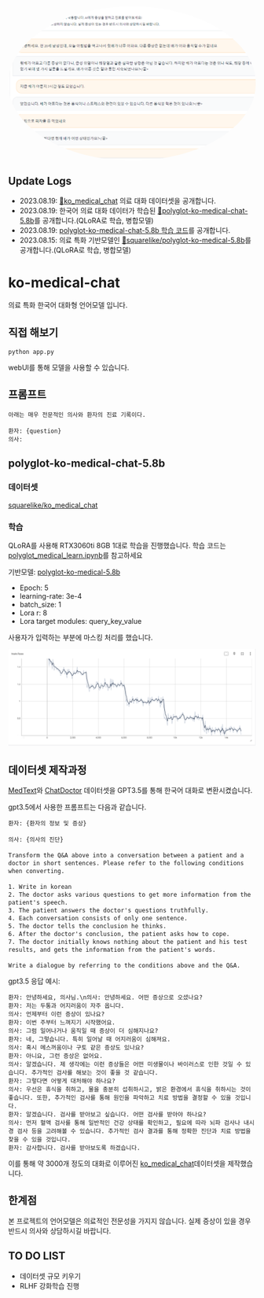 <p align="center" width="100%">
<img src="assets/img2.PNG" alt="page img" style="display: block; margin: auto; border-radius: 50%;">
</p>

## Update Logs
- 2023.08.19: [🤗ko_medical_chat](https://huggingface.co/datasets/squarelike/ko_medical_chat) 의료 대화 데이터셋을 공개합니다.
- 2023.08.19: 한국어 의료 대화 데이터가 학습된 [🤗polyglot-ko-medical-chat-5.8b](https://huggingface.co/squarelike/polyglot-ko-medical-chat-5.8b)를 공개합니다.(QLoRA로 학습, 병합모델)
- 2023.08.19: [polyglot-ko-medical-chat-5.8b 학습 코드](https://github.com/jwj7140/ko-medical-chat/blob/main/polyglot_medical_learn.ipynb)를 공개합니다.
- 2023.08.15: 의료 특화 기반모델인 [🤗squarelike/polyglot-ko-medical-5.8b](https://huggingface.co/squarelike/polyglot-ko-medical-5.8b)를 공개합니다.(QLoRA로 학습, 병합모델)

# ko-medical-chat

의료 특화 한국어 대화형 언어모델 입니다.

## 직접 해보기

```
python app.py
```
webUI를 통해 모델을 사용할 수 있습니다.

## 프롬프트

```
아래는 매우 전문적인 의사와 환자의 진료 기록이다.

환자: {question}
의사:
```

## polyglot-ko-medical-chat-5.8b

### 데이터셋

[squarelike/ko_medical_chat](https://huggingface.co/datasets/squarelike/ko_medical_chat)

### 학습

QLoRA를 사용해 RTX3060ti 8GB 1대로 학습을 진행했습니다. 학습 코드는 [polyglot_medical_learn.ipynb](https://github.com/jwj7140/ko-medical-chat/blob/main/polyglot_medical_learn.ipynb)를 참고하세요

기반모델: [polyglot-ko-medical-5.8b](https://huggingface.co/squarelike/polyglot-ko-medical-5.8b)
- Epoch: 5
- learning-rate: 3e-4
- batch_size: 1
- Lora r: 8
- Lora target modules: query_key_value

사용자가 입력하는 부분에 마스킹 처리를 했습니다.

![Train Loss Graph](./assets/polyglot-ko-medical-chat-5.8b_loss.png)

## 데이터셋 제작과정

[MedText](https://huggingface.co/datasets/BI55/MedText)와 [ChatDoctor](https://github.com/Kent0n-Li/ChatDoctor) 데이터셋을 GPT3.5를 통해 한국어 대화로 변환시켰습니다.

gpt3.5에서 사용한 프롬프트는 다음과 같습니다.
```
환자: {환자의 정보 및 증상}

의사: {의사의 진단}

Transform the Q&A above into a conversation between a patient and a doctor in short sentences. Please refer to the following conditions when converting.

1. Write in korean
2. The doctor asks various questions to get more information from the patient's speech.
3. The patient answers the doctor's questions truthfully.
4. Each conversation consists of only one sentence.
5. The doctor tells the conclusion he thinks.
6. After the doctor's conclusion, the patient asks how to cope.
7. The doctor initially knows nothing about the patient and his test results, and gets the information from the patient's words.

Write a dialogue by referring to the conditions above and the Q&A.
```
gpt3.5 응답 예시:
```
환자: 안녕하세요, 의사님.\n의사: 안녕하세요. 어떤 증상으로 오셨나요?
환자: 저는 두통과 어지러움이 자주 옵니다.
의사: 언제부터 이런 증상이 있나요?
환자: 이번 주부터 느껴지기 시작했어요.
의사: 그럼 일어나거나 움직일 때 증상이 더 심해지나요?
환자: 네, 그렇습니다. 특히 일어날 때 어지러움이 심해져요.
의사: 혹시 메스꺼움이나 구토 같은 증상도 있나요?
환자: 아니요, 그런 증상은 없어요.
의사: 알겠습니다. 제 생각에는 이런 증상들은 어떤 미생물이나 바이러스로 인한 것일 수 있습니다. 추가적인 검사를 해보는 것이 좋을 것 같습니다.
환자: 그렇다면 어떻게 대처해야 하나요?
의사: 우선은 휴식을 취하고, 물을 충분히 섭취하시고, 밝은 환경에서 휴식을 취하시는 것이 좋습니다. 또한, 추가적인 검사를 통해 원인을 파악하고 치료 방법을 결정할 수 있을 것입니다.
환자: 알겠습니다. 검사를 받아보고 싶습니다. 어떤 검사를 받아야 하나요?
의사: 먼저 혈액 검사를 통해 일반적인 건강 상태를 확인하고, 필요에 따라 뇌파 검사나 내시경 검사 등을 고려해볼 수 있습니다. 추가적인 검사 결과를 통해 정확한 진단과 치료 방법을 찾을 수 있을 것입니다.
환자: 감사합니다. 검사를 받아보도록 하겠습니다.
```

이를 통해 약 3000개 정도의 대화로 이루어진 [ko_medical_chat](https://huggingface.co/datasets/squarelike/ko_medical_chat)데이터셋을 제작했습니다.


## 한계점

본 프로젝트의 언어모델은 의료적인 전문성을 가지지 않습니다. 실제 증상이 있을 경우 반드시 의사와 상담하시길 바랍니다.

## TO DO LIST

- 데이터셋 규모 키우기
- RLHF 강화학습 진행
